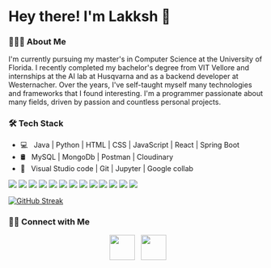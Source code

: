 <h1> Hey there! I'm Lakksh 👋 </h1>

<h3> 👨🏻‍💻 About Me </h3>

I'm currently pursuing my master's in Computer Science at the University of Florida. I recently completed my bachelor's degree from VIT Vellore and internships at the AI lab at Husqvarna and as a backend developer at Westernacher. Over the years, I've self-taught myself many technologies and frameworks that I found interesting. I'm a programmer passionate about many fields, driven by passion and countless personal projects.

<h3>🛠 Tech Stack</h3>

- 💻 &nbsp; Java | Python | HTML | CSS | JavaScript | React | Spring Boot  
- 🛢 &nbsp; MySQL | MongoDb | Postman | Cloudinary
- 🔧 &nbsp;  Visual Studio code  | Git |  Jupyter | Google collab

</p>
<p>
  <img src="https://img.shields.io/badge/Java-ED8B00?style=for-the-badge&logo=openjdk&logoColor=white">
  <img src="https://img.shields.io/badge/Python-3776AB?style=for-the-badge&logo=python&logoColor=white">
  <img src="https://img.shields.io/badge/JavaScript-F7DF1E?style=for-the-badge&logo=javascript&logoColor=black">
  <img src="https://img.shields.io/badge/React-20232A?style=for-the-badge&logo=react&logoColor=61DAFB">
  <img src="https://img.shields.io/badge/MongoDB-4EA94B?style=for-the-badge&logo=mongodb&logoColor=white">
  <img src="https://img.shields.io/badge/tailwindcss-%2338B2AC.svg?style=for-the-badge&logo=tailwind-css&logoColor=white">
  <img src="https://img.shields.io/badge/HTML5-E34F26?style=for-the-badge&logo=html5&logoColor=white">
  <img src="https://img.shields.io/badge/CSS3-1572B6?style=for-the-badge&logo=css3&logoColor=white">
  <img src="https://img.shields.io/badge/MySQL-005C84?style=for-the-badge&logo=mysql&logoColor=white">
  <img src="https://img.shields.io/badge/SpringBoot-6DB33F?style=for-the-badge&logo=Spring&logoColor=white">
  <img src="https://img.shields.io/badge/Vscode-007ACC?style=for-the-badge&logo=visualstudiocode&logoColor=white">
  <img src="https://img.shields.io/badge/Intellij%20Idea-000?logo=intellij-idea&style=for-the-badge">
  <img src="https://img.shields.io/static/v1?style=for-the-badge&message=Postman&color=FF6C37&logo=Postman&logoColor=FFFFFF&label=">
  
</p>

[![GitHub Streak](https://github-readme-streak-stats.herokuapp.com?user=Lakkshhh&theme=blood&date_format=j%20M%5B%20Y%5D&card_width=1000)](https://git.io/streak-stats)

<h3> 🤝🏻 Connect with Me </h3>

<p align="center">
&nbsp; <a href="https://www.linkedin.com/in/lakksh-tyagi-9297b6230/" target="_blank" rel="noopener noreferrer"><img src="https://img.icons8.com/plasticine/100/000000/linkedin.png" width="50" /></a>
&nbsp; <a href="mailto:lakksh.tyagi22@gmail.com" target="_blank" rel="noopener noreferrer"><img src="https://img.icons8.com/plasticine/100/000000/gmail.png"  width="50" /></a>
</p>
